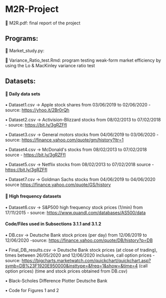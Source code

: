 # M2R-Project

:large_blue_diamond: M2R.pdf: final report of the project

## Programs: 

:large_blue_diamond: Market_study.py: 

:large_blue_diamond: Variance_Ratio_test.Rmd: program testing weak-form market efficiency by using the Lo & MacKinley variance ratio test

## Datasets:

#### :large_orange_diamond: Daily data sets

• Dataset1.csv -> Apple stock shares from 03/06/2019 to 02/06/2020 - source: https://yhoo.it/2Br0rQh

• Dataset2.csv -> Activision-Blizzard stocks from 08/02/2013 to 07/02/2018 - source: https://bit.ly/3gRZFfl

• Dataset3.csv ->  General motors stocks from 04/06/2019 to 03/06/2020 - source: https://finance.yahoo.com/quote/gm/history?ltr=1

• Dataset4.csv -> McDonald's stocks from 08/02/2013 to 07/02/2018 source - https://bit.ly/3gRZFfl

• Dataset5.csv -> Netflix stocks from 08/02/2013 to 07/02/2018 source - https://bit.ly/3gRZFfl

• Dataset7.csv -> Goldman Sachs stocks from 04/06/2019 to 04/06/2020 source https://finance.yahoo.com/quote/GS/history


#### :large_orange_diamond: High frequency datasets

• Dataset6.csv -> S&P500 high frequency stock prices (1/min) from 17/11/2015 - source: https://www.quandl.com/databases/AS500/data


#### Code/Files used in Subsections 3.1.1 and 3.1.2
• DB.csv ->  Deutsche Bank stock prices (per day) from 12/06/2019 to 12/06/2020 -source:
https://finance.yahoo.com/quote/DB/history?p=DB

• Final_DB_results.csv ->  Deutsche Bank stock prices (at close of trading), times between 26/05/2020 and 12/06/2020 inclusive, call option prices - source:
https://bigcharts.marketwatch.com/quickchart/quickchart.asp?symb=DB%23F1920E950000&insttype=&freq=1&show=&time=4 (call option prices)
(time and stock prices obtained from DB.csv)

• Black-Scholes Difference Plotter Deutsche Bank

• Code for Figures 1 and 2

